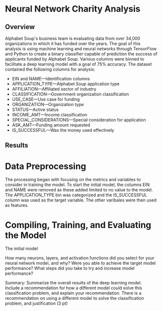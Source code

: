 # Neural Network Charity Analysis

## Overview 

Alphabet Soup's business team is evaluating data from over 34,000 organizations in which it has funded over the years. The goal of this analysis is using machine learning and neural networks through TensorFlow and Python to create a binary classifier capable of prediction the success of applicants funded by Alphabet Soup. Various columns were binned to facilitate a deep learning model with a goal of 75% accuracy. The dataset contained the following columns for analysis: 

* EIN and NAME—Identification columns
* APPLICATION_TYPE—Alphabet Soup application type
* AFFILIATION—Affiliated sector of industry
* CLASSIFICATION—Government organization classification
* USE_CASE—Use case for funding
* ORGANIZATION—Organization type
* STATUS—Active status
* INCOME_AMT—Income classification
* SPECIAL_CONSIDERATIONS—Special consideration for application
* ASK_AMT—Funding amount requested
* IS_SUCCESSFUL—Was the money used effectively

## Results

# Data Preprocessing

The processing began with focusing on the metrics and variables to consider in training the model. To start the initial model, the columns EIN  and NAME were removed as these added limited to no value to the model. The APPLICATION_TYPE bin was categorized and the IS_SUCCESSFUL column was used as the target variable. The other varibales were then used as features. 

# Compiling, Training, and Evaluating the Model

The initial model 

How many neurons, layers, and activation functions did you select for your neural network model, and why?
Were you able to achieve the target model performance?
What steps did you take to try and increase model performance?

Summary: Summarize the overall results of the deep learning model. Include a recommendation for how a different model could solve this classification problem, and explain your recommendation.
There is a recommendation on using a different model to solve the classification problem, and justification (3 pt)